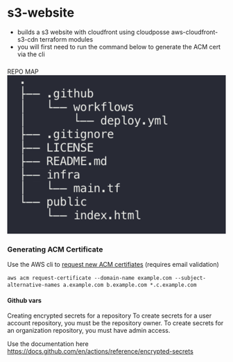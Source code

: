 # s3-website
- builds a s3 website with cloudfront  using cloudposse aws-cloudfront-s3-cdn terraform modules
- you will first need to run the command below to generate the ACM cert via the cli 

###
REPO MAP 
![TERRAFORM RULES!](./map.png)


### Generating ACM Certificate

Use the AWS cli to [request new ACM certifiates](http://docs.aws.amazon.com/acm/latest/userguide/gs-acm-request.html) (requires email validation)
```
aws acm request-certificate --domain-name example.com --subject-alternative-names a.example.com b.example.com *.c.example.com
```

#### Github vars 

Creating encrypted secrets for a repository
To create secrets for a user account repository, you must be the repository owner. To create secrets for an organization repository, you must have admin access.

Use the documentation here 
https://docs.github.com/en/actions/reference/encrypted-secrets


